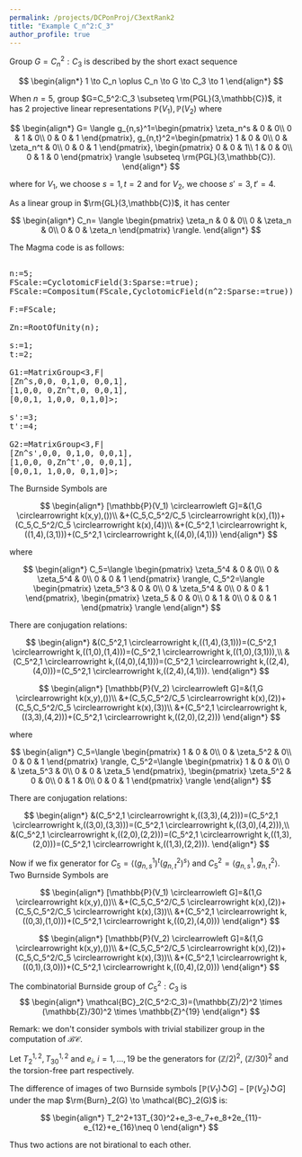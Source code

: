```yaml
---
permalink: /projects/DCPonProj/C3extRank2
title: "Example C_n^2:C_3"
author_profile: true
---
```


Group $G=C_n^2:C_3$ is described by the short exact sequence

$$
\begin{align*}
1 \to C_n \oplus C_n \to G \to C_3 \to 1
\end{align*}
$$

When $n=5$, group $G=C_5^2:C_3 \subseteq \rm{PGL}(3,\mathbb{C})$, it has 2 projective linear representations $\mathbb{P}(V_1),\mathbb{P}(V_2)$ where

$$
\begin{align*}
G=
\langle
g_{n,s}^1=\begin{pmatrix}
\zeta_n^s & 0 & 0\\
0 & 1 & 0\\
0 & 0 & 1
\end{pmatrix},
g_{n,t}^2=\begin{pmatrix}
1 & 0 & 0\\
0 & \zeta_n^t & 0\\
0 & 0 & 1
\end{pmatrix},
\begin{pmatrix}
0 & 0 & 1\\
1 & 0 & 0\\
0 & 1 & 0
\end{pmatrix}
\rangle \subseteq \rm{PGL}(3,\mathbb{C}).
\end{align*}
$$

where for $V_1$, we choose $s=1,t=2$ and for $V_2$, we choose $s'=3,t'=4$.

As a linear group in $\rm{GL}(3,\mathbb{C})$, it has center

$$
\begin{align*}
C_n=
\langle
\begin{pmatrix}
\zeta_n & 0 & 0\\
0 & \zeta_n & 0\\
0 & 0 & \zeta_n
\end{pmatrix}
\rangle.
\end{align*}
$$


The Magma code is as follows:
<pre>

n:=5;
FScale:=CyclotomicField(3:Sparse:=true);
FScale:=Compositum(FScale,CyclotomicField(n^2:Sparse:=true));

F:=FScale;

Zn:=RootOfUnity(n);

s:=1;
t:=2;

G1:=MatrixGroup<3,F|
[Zn^s,0,0, 0,1,0, 0,0,1],
[1,0,0, 0,Zn^t,0, 0,0,1],
[0,0,1, 1,0,0, 0,1,0]>;

s':=3;
t':=4;

G2:=MatrixGroup<3,F|
[Zn^s',0,0, 0,1,0, 0,0,1],
[1,0,0, 0,Zn^t',0, 0,0,1],
[0,0,1, 1,0,0, 0,1,0]>;
</pre>

The Burnside Symbols are

$$
\begin{align*}
[\mathbb{P}(V_1) \circlearrowleft G]=&(1,G \circlearrowright k(x,y),())\\
&+(C_5,C_5^2/C_5 \circlearrowright k(x),(1))+(C_5,C_5^2/C_5 \circlearrowright k(x),(4))\\
&+(C_5^2,1 \circlearrowright k,((1,4),(3,1)))+(C_5^2,1 \circlearrowright k,((4,0),(4,1)))
\end{align*}
$$

where

$$
\begin{align*}
C_5=\langle
\begin{pmatrix}
\zeta_5^4 & 0 & 0\\
0 & \zeta_5^4 & 0\\
0 & 0 & 1
\end{pmatrix}
\rangle, 
C_5^2=\langle
\begin{pmatrix}
\zeta_5^3 & 0 & 0\\
0 & \zeta_5^4 & 0\\
0 & 0 & 1
\end{pmatrix},
\begin{pmatrix}
\zeta_5 & 0 & 0\\
0 & 1 & 0\\
0 & 0 & 1
\end{pmatrix}
\rangle
\end{align*}
$$

There are conjugation relations:

$$
\begin{align*}
&(C_5^2,1 \circlearrowright k,((1,4),(3,1)))=(C_5^2,1 \circlearrowright k,((1,0),(1,4)))=(C_5^2,1 \circlearrowright k,((1,0),(3,1))),\\
&(C_5^2,1 \circlearrowright k,((4,0),(4,1)))=(C_5^2,1 \circlearrowright k,((2,4),(4,0)))=(C_5^2,1 \circlearrowright k,((2,4),(4,1))).
\end{align*}
$$



$$
\begin{align*}
[\mathbb{P}(V_2) \circlearrowleft G]=&(1,G \circlearrowright k(x,y),())\\
&+(C_5,C_5^2/C_5 \circlearrowright k(x),(2))+(C_5,C_5^2/C_5 \circlearrowright k(x),(3))\\
&+(C_5^2,1 \circlearrowright k,((3,3),(4,2)))+(C_5^2,1 \circlearrowright k,((2,0),(2,2)))
\end{align*}
$$

where

$$
\begin{align*}
C_5=\langle
\begin{pmatrix}
1 & 0 & 0\\
0 & \zeta_5^2 & 0\\
0 & 0 & 1
\end{pmatrix}
\rangle, 
C_5^2=\langle
\begin{pmatrix}
1 & 0 & 0\\
0 & \zeta_5^3 & 0\\
0 & 0 & \zeta_5
\end{pmatrix},
\begin{pmatrix}
\zeta_5^2 & 0 & 0\\
0 & 1 & 0\\
0 & 0 & 1
\end{pmatrix}
\rangle
\end{align*}
$$

There are conjugation relations:

$$
\begin{align*}
&(C_5^2,1 \circlearrowright k,((3,3),(4,2)))=(C_5^2,1 \circlearrowright k,((3,0),(3,3)))=(C_5^2,1 \circlearrowright k,((3,0),(4,2))),\\
&(C_5^2,1 \circlearrowright k,((2,0),(2,2)))=(C_5^2,1 \circlearrowright k,((1,3),(2,0)))=(C_5^2,1 \circlearrowright k,((1,3),(2,2))).
\end{align*}
$$

Now if we fix generator for $C_5=\langle (g_{n,s}^1)^t(g_{n,t}^2)^s\rangle$ and $C_5^2=\langle g_{n,s}^1,g_{n,t}^2\rangle$. Two Burnside Symbols are

$$
\begin{align*}
[\mathbb{P}(V_1) \circlearrowleft G]=&(1,G \circlearrowright k(x,y),())\\
&+(C_5,C_5^2/C_5 \circlearrowright k(x),(2))+(C_5,C_5^2/C_5 \circlearrowright k(x),(3))\\
&+(C_5^2,1 \circlearrowright k,((0,3),(1,0)))+(C_5^2,1 \circlearrowright k,((0,2),(4,0)))
\end{align*}
$$

$$
\begin{align*}
[\mathbb{P}(V_2) \circlearrowleft G]=&(1,G \circlearrowright k(x,y),())\\
&+(C_5,C_5^2/C_5 \circlearrowright k(x),(2))+(C_5,C_5^2/C_5 \circlearrowright k(x),(3))\\
&+(C_5^2,1 \circlearrowright k,((0,1),(3,0)))+(C_5^2,1 \circlearrowright k,((0,4),(2,0)))
\end{align*}
$$

The combinatorial Burnside group of $C_5^2:C_3$ is
$$
\begin{align*}
\mathcal{BC}_2(C_5^2:C_3)=(\mathbb{Z}/2)^2 \times (\mathbb{Z}/30)^2 \times \mathbb{Z}^{19}
\end{align*}
$$

Remark: we don't consider symbols with trivial stabilizer group in the computation of $\mathcal{BC}$.


Let $T_2^{1,2},T_{30}^{1,2}$ and $e_i$, $i=1,\dots,19$ be the generators for $(\mathbb{Z}/2)^2$, $(\mathbb{Z}/30)^2$ and the torsion-free part respectively. 

The difference of images of two Burnside symbols $[\mathbb{P}(V_1) \circlearrowleft G]-[\mathbb{P}(V_2) \circlearrowleft G]$ under the map $\rm{Burn}_2(G) \to \mathcal{BC}_2(G)$ is:

$$
\begin{align*}
T_2^2+13T_{30}^2+e_3-e_7+e_8+2e_{11}-e_{12}+e_{16}\neq 0
\end{align*}
$$

Thus two actions are not birational to each other.